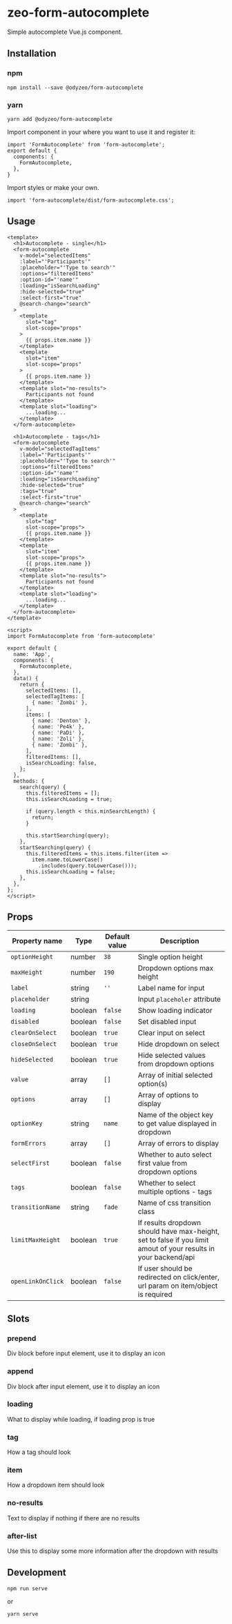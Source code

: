 # zeo-form-autocomplete

Simple autocomplete Vue.js component.

## Installation

### npm

```
npm install --save @odyzeo/form-autocomplete
```

### yarn

```
yarn add @odyzeo/form-autocomplete
```

Import component in your where you want to use it and register it:

```
import 'FormAutocomplete' from 'form-autocomplete';
export default {
  components: {
    FormAutocomplete,
  },
}
```

Import styles or make your own.

```
import 'form-autocomplete/dist/form-autocomplete.css';
```

## Usage

```
<template>
  <h1>Autocomplete - single</h1>
  <form-autocomplete
    v-model="selectedItems"
    :label="'Participants'"
    :placeholder="'Type to search'"
    :options="filteredItems"
    :option-id="'name'"
    :loading="isSearchLoading"
    :hide-selected="true"
    :select-first="true"
    @search-change="search"
  >
    <template
      slot="tag"
      slot-scope="props"
    >
      {{ props.item.name }}
    </template>
    <template
      slot="item"
      slot-scope="props"
    >
      {{ props.item.name }}
    </template>
    <template slot="no-results">
      Participants not found
    </template>
    <template slot="loading">
      ...loading...
    </template>
  </form-autocomplete>

  <h1>Autocomplete - tags</h1>
  <form-autocomplete
    v-model="selectedTagItems"
    :label="'Participants'"
    :placeholder="'Type to search'"
    :options="filteredItems"
    :option-id="'name'"
    :loading="isSearchLoading"
    :hide-selected="true"
    :tags="true"
    :select-first="true"
    @search-change="search"
  >
    <template
      slot="tag"
      slot-scope="props">
      {{ props.item.name }}
    </template>
    <template
      slot="item"
      slot-scope="props">
      {{ props.item.name }}
    </template>
    <template slot="no-results">
      Participants not found
    </template>
    <template slot="loading">
      ...loading...
    </template>
  </form-autocomplete>
</template>
```

```
<script>
import FormAutocomplete from 'form-autocomplete'

export default {
  name: 'App',
  components: {
    FormAutocomplete,
  },
  data() {
    return {
      selectedItems: [],
      selectedTagItems: [
        { name: 'Zombi' },
      ],
      items: [
        { name: 'Denton' },
        { name: 'Pe4k' },
        { name: 'PaDi' },
        { name: 'Zoli' },
        { name: 'Zombi' },
      ],
      filteredItems: [],
      isSearchLoading: false,
    };
  },
  methods: {
    search(query) {
      this.filteredItems = [];
      this.isSearchLoading = true;

      if (query.length < this.minSearchLength) {
        return;
      }

      this.startSearching(query);
    },
    startSearching(query) {
      this.filteredItems = this.items.filter(item =>
        item.name.toLowerCase()
          .includes(query.toLowerCase()));
      this.isSearchLoading = false;
    },
  },
};
</script>
```

## Props

| Property name | Type | Default value | Description |
| ------------- | ---- | ------------- | ----------- |
| `optionHeight` | number | `38` | Single option height |
| `maxHeight` | number | `190` | Dropdown options max height |
| `label` | string | `''` | Label name for input |
| `placeholder` | string | | Input `placeholer` attribute |
| `loading` | boolean | `false` | Show loading indicator |
| `disabled` | boolean | `false` | Set disabled input |
| `clearOnSelect` | boolean | `true` | Clear input on select |
| `closeOnSelect` | boolean | `true` | Hide dropdown on select |
| `hideSelected` | boolean | `true` | Hide selected values from dropdown options |
| `value` | array | `[]` | Array of initial selected option(s) |
| `options` | array | `[]` | Array of options to display |
| `optionKey` | string | `name` | Name of the object key to get value displayed in dropdown |
| `formErrors` | array | `[]` | Array of errors to display |
| `selectFirst` | boolean | `false` | Whether to auto select first value from dropdown options |
| `tags` | boolean | `false` | Whether to select multiple options - tags |
| `transitionName` | string | `fade` | Name of css transition class |
| `limitMaxHeight` | boolean | `true` | If results dropdown should have max-height, set to false if you limit amout of your results in your backend/api |
| `openLinkOnClick` | boolean | `false` | If user should be redirected on click/enter, url param on item/object is required |

## Slots
### prepend
Div block before input element, use it to display an icon

### append
Div block after input element, use it to display an icon

### loading
What to display while loading, if loading prop is true

### tag
How a tag should look

### item
How a dropdown item should look

### no-results
Text to display if nothing if there are no results

### after-list
Use this to display some more information after the dropdown with results


## Development

```
npm run serve
```

or

```bash
yarn serve
```

